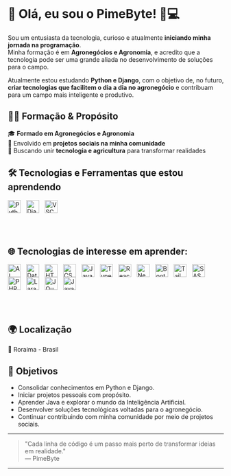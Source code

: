 # 👋 Olá, eu sou o PimeByte! 🌱💻

Sou um entusiasta da tecnologia, curioso e atualmente **iniciando minha jornada na programação**.  
Minha formação é em **Agronegócios e Agronomia**, e acredito que a tecnologia pode ser uma grande aliada no desenvolvimento de soluções para o campo.

Atualmente estou estudando **Python e Django**, com o objetivo de, no futuro, **criar tecnologias que facilitem o dia a dia no agronegócio** e contribuam para um campo mais inteligente e produtivo.


## 🧑‍🌾 Formação & Propósito

🎓 **Formado em Agronegócios e Agronomia**  
🤝 Envolvido em **projetos sociais na minha comunidade**  
🌾 Buscando unir **tecnologia e agricultura** para transformar realidades


## 🛠️ Tecnologias e Ferramentas que estou aprendendo

<div style="display: flex; flex-wrap: wrap;">
  <img align="left" alt="Python" title="Python" width="30px" style="padding-right: 10px;" src="https://cdn.jsdelivr.net/gh/devicons/devicon@latest/icons/python/python-original.svg" />
  <img align="left" alt="Django" title="Django" width="30px" style="padding-right: 10px;" src="https://cdn.jsdelivr.net/gh/devicons/devicon@latest/icons/django/django-plain.svg" />
  <img align="left" alt="VSCode" title="VSCode" width="30px" style="padding-right: 10px;" src="https://cdn.jsdelivr.net/gh/devicons/devicon@latest/icons/vscode/vscode-original.svg" />
</div>

<br/><br/>


## 🌐 Tecnologias de interesse em aprender:

<div style="display: flex; flex-wrap: wrap;">
  <img align="left" alt="AI" title="Artificial Intelligence" width="30px" style="padding-right: 10px;" src="https://cdn.jsdelivr.net/gh/devicons/devicon@latest/icons/tensorflow/tensorflow-original.svg" />
  <img align="left" alt="Database" title="Databases" width="30px" style="padding-right: 10px;" src="https://cdn.jsdelivr.net/gh/devicons/devicon@latest/icons/mysql/mysql-original.svg" />
  <img align="left" alt="HTML" title="HTML" width="30px" style="padding-right: 10px;" src="https://cdn.jsdelivr.net/gh/devicons/devicon@latest/icons/html5/html5-original.svg" />
  <img align="left" alt="CSS" title="CSS" width="30px" style="padding-right: 10px;" src="https://cdn.jsdelivr.net/gh/devicons/devicon@latest/icons/css3/css3-original.svg" />
  <img align="left" alt="JavaScript" title="JavaScript" width="30px" style="padding-right: 10px;" src="https://cdn.jsdelivr.net/gh/devicons/devicon@latest/icons/javascript/javascript-original.svg" />
  <img align="left" alt="TypeScript" title="TypeScript" width="30px" style="padding-right: 10px;" src="https://cdn.jsdelivr.net/gh/devicons/devicon@latest/icons/typescript/typescript-original.svg" />
  <img align="left" alt="React" title="React" width="30px" style="padding-right: 10px;" src="https://cdn.jsdelivr.net/gh/devicons/devicon@latest/icons/react/react-original.svg" />
  <img align="left" alt="Next.js" title="Next.js" width="30px" style="padding-right: 10px;" src="https://cdn.jsdelivr.net/gh/devicons/devicon@latest/icons/nextjs/nextjs-original.svg" />
  <img align="left" alt="Bootstrap" title="Bootstrap" width="30px" style="padding-right: 10px;" src="https://cdn.jsdelivr.net/gh/devicons/devicon@latest/icons/bootstrap/bootstrap-original.svg" />
  <img align="left" alt="Tailwind" title="Tailwind" width="30px" style="padding-right: 10px;" src="https://cdn.jsdelivr.net/gh/devicons/devicon@latest/icons/tailwindcss/tailwindcss-original.svg" />
  <img align="left" alt="SASS" title="SASS" width="30px" style="padding-right: 10px;" src="https://cdn.jsdelivr.net/gh/devicons/devicon@latest/icons/sass/sass-original.svg" />
  <img align="left" alt="PHP" title="PHP" width="30px" style="padding-right: 10px;" src="https://cdn.jsdelivr.net/gh/devicons/devicon@latest/icons/php/php-original.svg" />
  <img align="left" alt="Laravel" title="Laravel" width="30px" style="padding-right: 10px;" src="https://cdn.jsdelivr.net/gh/devicons/devicon@latest/icons/laravel/laravel-original.svg" />
  <img align="left" alt="JQuery" title="JQuery" width="30px" style="padding-right: 10px;" src="https://cdn.jsdelivr.net/gh/devicons/devicon@latest/icons/jquery/jquery-original.svg" />
  <img align="left" alt="Java" title="Java" width="30px" style="padding-right: 10px;" src="https://cdn.jsdelivr.net/gh/devicons/devicon@latest/icons/java/java-original.svg" />
</div>

<br/><br/>


## 🌍 Localização

📍 Roraima - Brasil


## 🚀 Objetivos

- Consolidar conhecimentos em Python e Django.
- Iniciar projetos pessoais com propósito.
- Aprender Java e explorar o mundo da Inteligência Artificial.
- Desenvolver soluções tecnológicas voltadas para o agronegócio.
- Continuar contribuindo com minha comunidade por meio de projetos sociais.

---

> "Cada linha de código é um passo mais perto de transformar ideias em realidade."  
> — PimeByte

---
